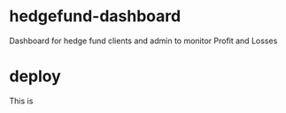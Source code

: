 # hedgefund-dashboard

Dashboard for hedge fund clients and admin to monitor Profit and Losses

# deploy

This is
